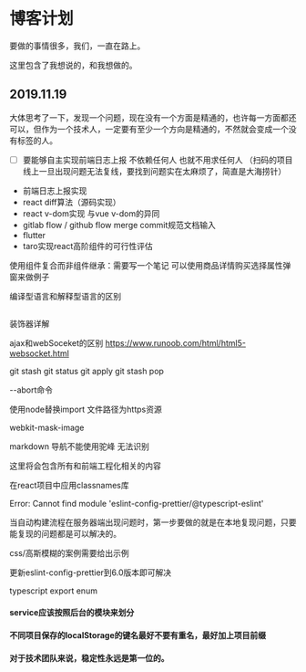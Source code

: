 # 博客计划

要做的事情很多，我们，一直在路上。

这里包含了我想说的，和我想做的。

## 2019.11.19

大体思考了一下，发现一个问题，现在没有一个方面是精通的，也许每一方面都还可以，但作为一个技术人，一定要有至少一个方向是精通的，不然就会变成一个没有标签的人。

- [ ] 要能够自主实现前端日志上报 不依赖任何人 也就不用求任何人 （扫码的项目线上一旦出现问题无法复线，要找到问题实在太麻烦了，简直是大海捞针）
- 前端日志上报实现
- react diff算法（源码实现）
- react v-dom实现 与vue v-dom的异同
- gitlab flow  / github flow  merge commit规范文档输入
- flutter
- taro实现react高阶组件的可行性评估

使用组件复合而非组件继承：需要写一个笔记 可以使用商品详情购买选择属性弹窗来做例子

编译型语言和解释型语言的区别

```

```

装饰器详解

ajax和webSoceket的区别
https://www.runoob.com/html/html5-websocket.html


git stash  git status git apply git stash pop


--abort命令

使用node替换import 文件路径为https资源

webkit-mask-image


markdown 导航不能使用驼峰 无法识别

这里将会包含所有和前端工程化相关的内容

在react项目中应用classnames库



Error: Cannot find module 'eslint-config-prettier/@typescript-eslint' 

当自动构建流程在服务器端出现问题时，第一步要做的就是在本地复现问题，只要能复现的问题都是可以解决的。

css/高斯模糊的案例需要给出示例

更新eslint-config-prettier到6.0版本即可解决


typescript export enum

#### service应该按照后台的模块来划分

#### 不同项目保存的localStorage的键名最好不要有重名，最好加上项目前缀

#### 对于技术团队来说，稳定性永远是第一位的。